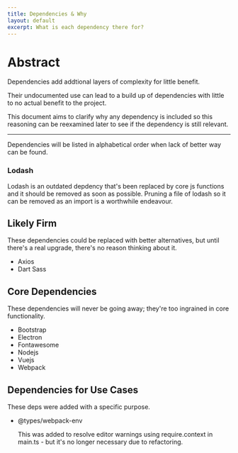 ```yaml
---
title: Dependencies & Why
layout: default
excerpt: What is each dependency there for?
---
```

# Abstract
Dependencies add addtional layers of complexity for little benefit.

Their undocumented use can lead to a build up of dependencies with little to no actual benefit to the project.

This document aims to clarify why any dependency is included so this reasoning can be reexamined later to see if the dependency is still relevant.

---
Dependencies will be listed in alphabetical order when lack of better way can be found.

### Lodash
Lodash is an outdated depdency that's been replaced by core js functions and it should be removed as soon as possible. Pruning a file of lodash so it can be removed as an import is a worthwhile endeavour.

## Likely Firm
These dependencies could be replaced with better alternatives, but until there's a real upgrade, there's no reason thinking about it.
* Axios
* Dart Sass

## Core Dependencies
These dependencies will never be going away; they're too ingrained in core functionality.
* Bootstrap
* Electron
* Fontawesome
* Nodejs
* Vuejs
* Webpack

## Dependencies for Use Cases
These deps were added with a specific purpose.

* @types/webpack-env

  This was added to resolve editor warnings using require.context in main.ts - but it's no longer necessary due to refactoring.
